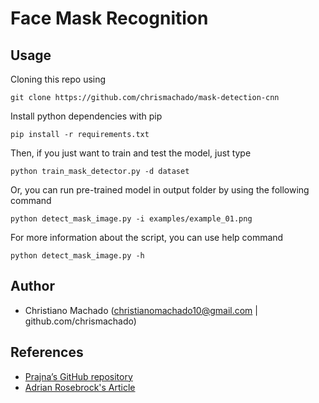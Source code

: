 # Face Mask Recognition

## Usage

Cloning this repo using
```commandline
git clone https://github.com/chrismachado/mask-detection-cnn
```

Install python dependencies with pip
```commandline
pip install -r requirements.txt 
```
Then, if you just want to train and test the model, just type
```commandline
python train_mask_detector.py -d dataset 
```
Or, you can run pre-trained model in output folder by using the following command
```commandline
python detect_mask_image.py -i examples/example_01.png
```

For more information about the script, you can use help command
```commandline
python detect_mask_image.py -h
```

## Author
- Christiano Machado (christianomachado10@gmail.com | github.com/chrismachado)

## References
- [Prajna’s GitHub repository](https://github.com/prajnasb/observations/tree/master/mask_classifier/Data_Generator)
- [Adrian Rosebrock's Article](https://www.pyimagesearch.com/2020/05/04/covid-19-face-mask-detector-with-opencv-keras-tensorflow-and-deep-learning/)